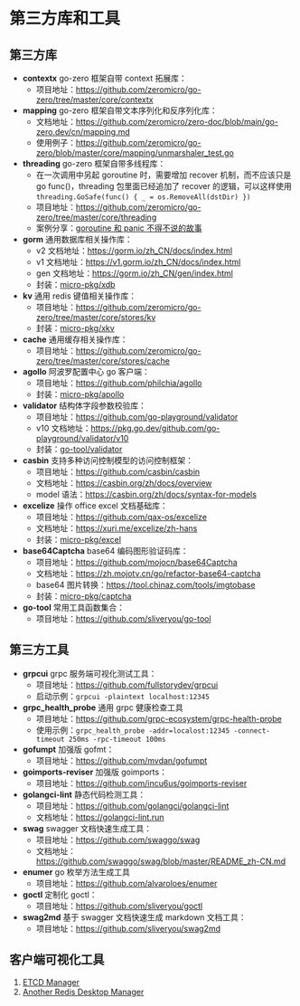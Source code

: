 # 第三方库和工具

## 第三方库

- **contextx** go-zero 框架自带 context 拓展库：
  - 项目地址：https://github.com/zeromicro/go-zero/tree/master/core/contextx
- **mapping** go-zero 框架自带文本序列化和反序列化库：
  - 文档地址：https://github.com/zeromicro/zero-doc/blob/main/go-zero.dev/cn/mapping.md
  - 使用例子：https://github.com/zeromicro/go-zero/blob/master/core/mapping/unmarshaler_test.go
- **threading** go-zero 框架自带多线程库：
  - 在一次调用中另起 goroutine 时，需要增加 recover 机制，而不应该只是 go func()，threading 包里面已经追加了 recover 的逻辑，可以这样使用 `threading.GoSafe(func() { _ = os.RemoveAll(dstDir) })`
  - 项目地址：https://github.com/zeromicro/go-zero/tree/master/core/threading
  - 案例分享：[goroutine 和 panic 不得不说的故事](https://blog.csdn.net/RA681t58CJxsgCkJ31/article/details/83005923)
- **gorm** 通用数据库相关操作库：
  - v2 文档地址：https://gorm.io/zh_CN/docs/index.html
  - v1 文档地址：https://v1.gorm.io/zh_CN/docs/index.html
  - gen 文档地址：https://gorm.io/zh_CN/gen/index.html
  - 封装：[micro-pkg/xdb](../xdb)
- **kv** 通用 redis 键值相关操作库：
  - 项目地址：https://github.com/zeromicro/go-zero/tree/master/core/stores/kv
  - 封装：[micro-pkg/xkv](../xkv)
- **cache** 通用缓存相关操作库：
  - 项目地址：https://github.com/zeromicro/go-zero/tree/master/core/stores/cache
- **agollo** 阿波罗配置中心 go 客户端：
  - 项目地址：https://github.com/philchia/agollo
  - 封装：[micro-pkg/apollo](../apollo)
- **validator** 结构体字段参数校验库：
  - 项目地址：https://github.com/go-playground/validator
  - v10 文档地址：https://pkg.go.dev/github.com/go-playground/validator/v10
  - 封装：[go-tool/validator](https://github.com/sliveryou/go-tool#validator)
- **casbin** 支持多种访问控制模型的访问控制框架：
  - 项目地址：https://github.com/casbin/casbin
  - 文档地址：https://casbin.org/zh/docs/overview
  - model 语法：https://casbin.org/zh/docs/syntax-for-models
- **excelize** 操作 office excel 文档基础库：
  - 项目地址：https://github.com/qax-os/excelize
  - 文档地址：https://xuri.me/excelize/zh-hans
  - 封装：[micro-pkg/excel](../excel)
- **base64Captcha** base64 编码图形验证码库：
  - 项目地址：https://github.com/mojocn/base64Captcha
  - 文档地址：https://zh.mojotv.cn/go/refactor-base64-captcha
  - base64 图片转换：https://tool.chinaz.com/tools/imgtobase
  - 封装：[micro-pkg/captcha](../captcha)
- **go-tool** 常用工具函数集合：
  - 项目地址：https://github.com/sliveryou/go-tool

## 第三方工具

- **grpcui** grpc 服务端可视化测试工具：
  - 项目地址：https://github.com/fullstorydev/grpcui
  - 启动示例：`grpcui -plaintext localhost:12345`
- **grpc_health_probe** 通用 grpc 健康检查工具
  - 项目地址：https://github.com/grpc-ecosystem/grpc-health-probe
  - 使用示例：`grpc_health_probe -addr=localost:12345 -connect-timeout 250ms -rpc-timeout 100ms`
- **gofumpt** 加强版 gofmt：
  - 项目地址：https://github.com/mvdan/gofumpt
- **goimports-reviser** 加强版 goimports：
  - 项目地址：https://github.com/incu6us/goimports-reviser
- **golangci-lint** 静态代码检测工具：
  - 项目地址：https://github.com/golangci/golangci-lint
  - 文档地址：https://golangci-lint.run
- **swag** swagger 文档快速生成工具：
  - 项目地址：https://github.com/swaggo/swag
  - 文档地址：https://github.com/swaggo/swag/blob/master/README_zh-CN.md
- **enumer** go 枚举方法生成工具
  - 项目地址：https://github.com/alvaroloes/enumer
- **goctl** 定制化 goctl：
  - 项目地址：https://github.com/sliveryou/goctl
- **swag2md** 基于 swagger 文档快速生成 markdown 文档工具：
  - 项目地址：https://github.com/sliveryou/swag2md

## 客户端可视化工具

1. [ETCD Manager](https://github.com/gtamas/etcdmanager/releases)
2. [Another Redis Desktop Manager](https://github.com/qishibo/AnotherRedisDesktopManager/releases)
